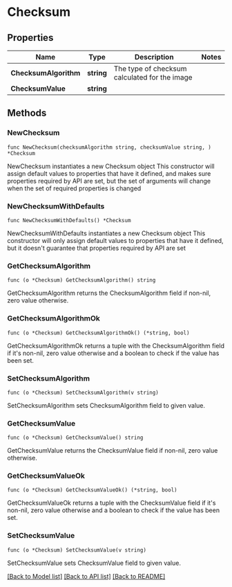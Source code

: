 # Checksum

## Properties

Name | Type | Description | Notes
------------ | ------------- | ------------- | -------------
**ChecksumAlgorithm** | **string** | The type of checksum calculated for the image | 
**ChecksumValue** | **string** |  | 

## Methods

### NewChecksum

`func NewChecksum(checksumAlgorithm string, checksumValue string, ) *Checksum`

NewChecksum instantiates a new Checksum object
This constructor will assign default values to properties that have it defined,
and makes sure properties required by API are set, but the set of arguments
will change when the set of required properties is changed

### NewChecksumWithDefaults

`func NewChecksumWithDefaults() *Checksum`

NewChecksumWithDefaults instantiates a new Checksum object
This constructor will only assign default values to properties that have it defined,
but it doesn't guarantee that properties required by API are set

### GetChecksumAlgorithm

`func (o *Checksum) GetChecksumAlgorithm() string`

GetChecksumAlgorithm returns the ChecksumAlgorithm field if non-nil, zero value otherwise.

### GetChecksumAlgorithmOk

`func (o *Checksum) GetChecksumAlgorithmOk() (*string, bool)`

GetChecksumAlgorithmOk returns a tuple with the ChecksumAlgorithm field if it's non-nil, zero value otherwise
and a boolean to check if the value has been set.

### SetChecksumAlgorithm

`func (o *Checksum) SetChecksumAlgorithm(v string)`

SetChecksumAlgorithm sets ChecksumAlgorithm field to given value.


### GetChecksumValue

`func (o *Checksum) GetChecksumValue() string`

GetChecksumValue returns the ChecksumValue field if non-nil, zero value otherwise.

### GetChecksumValueOk

`func (o *Checksum) GetChecksumValueOk() (*string, bool)`

GetChecksumValueOk returns a tuple with the ChecksumValue field if it's non-nil, zero value otherwise
and a boolean to check if the value has been set.

### SetChecksumValue

`func (o *Checksum) SetChecksumValue(v string)`

SetChecksumValue sets ChecksumValue field to given value.



[[Back to Model list]](../README.md#documentation-for-models) [[Back to API list]](../README.md#documentation-for-api-endpoints) [[Back to README]](../README.md)


